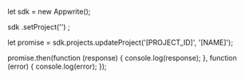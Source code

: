 let sdk = new Appwrite();

sdk
    .setProject('')
;

let promise = sdk.projects.updateProject('[PROJECT_ID]', '[NAME]');

promise.then(function (response) {
    console.log(response);
}, function (error) {
    console.log(error);
});